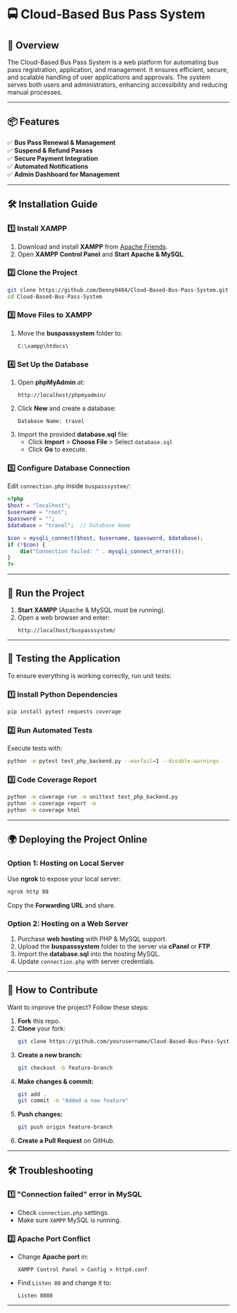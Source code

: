 # 🚍 Cloud-Based Bus Pass System

## 📌 Overview
The Cloud-Based Bus Pass System is a web platform for automating bus pass registration, application, and management. It ensures efficient, secure, and scalable handling of user applications and approvals. The system serves both users and administrators, enhancing accessibility and reducing manual processes.

---

## 📦 Features
✅ **Bus Pass Renewal & Management**  
✅ **Suspend & Refund Passes**  
✅ **Secure Payment Integration**  
✅ **Automated Notifications**  
✅ **Admin Dashboard for Management**  

---

## 🛠 **Installation Guide**

### **1️⃣ Install XAMPP**
1. Download and install **XAMPP** from [Apache Friends](https://www.apachefriends.org/index.html).
2. Open **XAMPP Control Panel** and **Start Apache & MySQL**.

### **2️⃣ Clone the Project**
```sh
git clone https://github.com/Denny0404/Cloud-Based-Bus-Pass-System.git
cd Cloud-Based-Bus-Pass-System
```

### **3️⃣ Move Files to XAMPP**
1. Move the **buspasssystem** folder to:
   ```
   C:\xampp\htdocs\
   ```

### **4️⃣ Set Up the Database**
1. Open **phpMyAdmin** at:
   ```
   http://localhost/phpmyadmin/
   ```
2. Click **New** and create a database:
   ```
   Database Name: travel
   ```
3. Import the provided **database.sql** file:
   - Click **Import** > **Choose File** > Select `database.sql`
   - Click **Go** to execute.

### **5️⃣ Configure Database Connection**
Edit `connection.php` inside `buspasssystem/`:
```php
<?php
$host = "localhost";
$username = "root";
$password = "";
$database = "travel";  // Database Name

$con = mysqli_connect($host, $username, $password, $database);
if (!$con) {
    die("Connection failed: " . mysqli_connect_error());
}
?>
```

---

## 🚀 **Run the Project**
1. **Start XAMPP** (Apache & MySQL must be running).
2. Open a web browser and enter:
   ```
   http://localhost/buspasssystem/
   ```

---

## 🧪 **Testing the Application**
To ensure everything is working correctly, run unit tests:

### **1️⃣ Install Python Dependencies**
```sh
pip install pytest requests coverage
```

### **2️⃣ Run Automated Tests**
Execute tests with:
```sh
python -m pytest test_php_backend.py --maxfail=1 --disable-warnings
```

### **3️⃣ Code Coverage Report**
```sh
python -m coverage run -m unittest test_php_backend.py
python -m coverage report -m
python -m coverage html
```

---

## 🌍 **Deploying the Project Online**
### **Option 1: Hosting on Local Server**
Use **ngrok** to expose your local server:
```sh
ngrok http 80
```
Copy the **Forwarding URL** and share.

### **Option 2: Hosting on a Web Server**
1. Purchase **web hosting** with PHP & MySQL support.
2. Upload the **buspasssystem** folder to the server via **cPanel** or **FTP**.
3. Import the **database.sql** into the hosting MySQL.
4. Update `connection.php` with server credentials.

---

## 📄 **How to Contribute**
Want to improve the project? Follow these steps:

1. **Fork** this repo.
2. **Clone** your fork:
   ```sh
   git clone https://github.com/yourusername/Cloud-Based-Bus-Pass-System.git
   ```
3. **Create a new branch:**
   ```sh
   git checkout -b feature-branch
   ```
4. **Make changes & commit:**
   ```sh
   git add .
   git commit -m "Added a new feature"
   ```
5. **Push changes:**
   ```sh
   git push origin feature-branch
   ```
6. **Create a Pull Request** on GitHub.

---


## 🛠 **Troubleshooting**
### **1️⃣ "Connection failed" error in MySQL**
- Check `connection.php` settings.
- Make sure `XAMPP` MySQL is running.

### **2️⃣ Apache Port Conflict**
- Change **Apache port** in:
  ```
  XAMPP Control Panel > Config > httpd.conf
  ```
- Find `Listen 80` and change it to:
  ```
  Listen 8080
  ```

---
